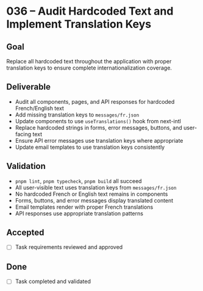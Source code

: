 # 036 – Audit Hardcoded Text and Implement Translation Keys

## Goal

Replace all hardcoded text throughout the application with proper translation keys to ensure complete internationalization coverage.

## Deliverable

- Audit all components, pages, and API responses for hardcoded French/English text
- Add missing translation keys to `messages/fr.json`
- Update components to use `useTranslations()` hook from next-intl
- Replace hardcoded strings in forms, error messages, buttons, and user-facing text
- Ensure API error messages use translation keys where appropriate
- Update email templates to use translation keys consistently

## Validation

- `pnpm lint`, `pnpm typecheck`, `pnpm build` all succeed
- All user-visible text uses translation keys from `messages/fr.json`
- No hardcoded French or English text remains in components
- Forms, buttons, and error messages display translated content
- Email templates render with proper French translations
- API responses use appropriate translation patterns

## Accepted

- [ ] Task requirements reviewed and approved

## Done

- [ ] Task completed and validated
